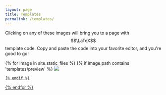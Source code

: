 ```yaml
---
layout: page
title: Templates
permalink: /templates/
---
```


Clicking on any of these images will bring you to a page with $$\LaTeX$$
template code. Copy and paste the code into your favorite editor, and you're
good to go!

<div class="template_container">
{% for image in site.static_files %}
    {% if image.path contains 'templates/preview' %}

<!-- Jekyll is silly and doesn't allow indentation here-->
<a href="{{ site.baseurl }}/templates/{{ image.name }}">
<img src="{{ site.baseurl }}{{ image.path }}" class="tile" />

    {% endif %}
{% endfor %}

<!-- Jekyll is silly and doesn't want me to close the div tag-->
